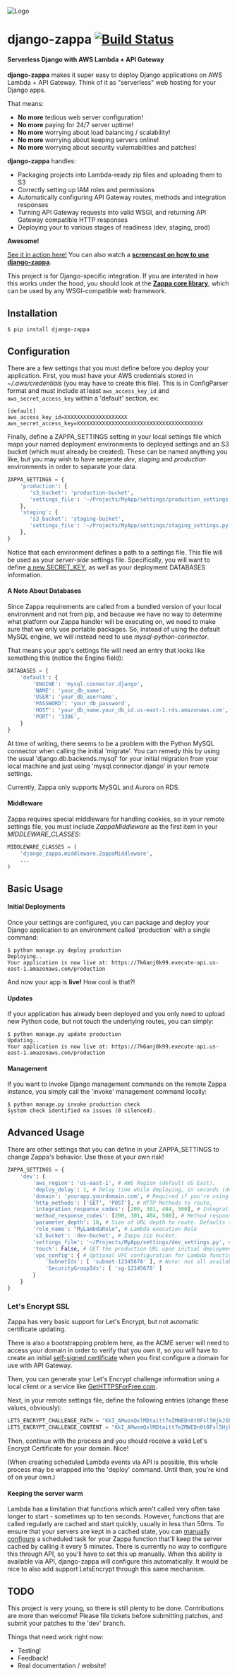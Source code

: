 ![Logo](http://i.imgur.com/vLflpND.gif)
# django-zappa [![Build Status](https://travis-ci.org/Miserlou/django-zappa.svg)](https://travis-ci.org/Miserlou/django-zappa)
#### Serverless Django with AWS Lambda + API Gateway

**django-zappa** makes it super easy to deploy Django applications on AWS Lambda + API Gateway. Think of it as "serverless" web hosting for your Django apps. 

That means:

* **No more** tedious web server configuration!
* **No more** paying for 24/7 server uptime!
* **No more** worrying about load balancing / scalability!
* **No more** worrying about keeping servers online!
* **No more** worrying about security vulernabilities and patches!

**django-zappa** handles:

* Packaging projects into Lambda-ready zip files and uploading them to S3
* Correctly setting up IAM roles and permissions
* Automatically configuring API Gateway routes, methods and integration responses
* Turning API Gateway requests into valid WSGI, and returning API Gateway compatible HTTP responses 
* Deploying your to various stages of readiness (dev, staging, prod)

__Awesome!__

[See it in action here!](https://zappa.gun.io/) You can also watch a **[screencast on how to use django-zappa](https://www.youtube.com/watch?v=plUrbPN0xc8&feature=youtu.be)**.

This project is for Django-specific integration. If you are intersted in how this works under the hood, you should look at the **[Zappa core library](https://github.com/Miserlou/Zappa)**, which can be used by any WSGI-compatible web framework.

## Installation

    $ pip install django-zappa

## Configuration

There are a few settings that you must define before you deploy your application. First, you must have your AWS credentials stored in _~/.aws/credentials_ (you may have to create this file). This is in ConfigParser format and must include at least `aws_access_key_id` and `aws_secret_access_key` within a 'default' section, ex:

```
[default]
aws_access_key_id=XXXXXXXXXXXXXXXXXXXX
aws_secret_access_key=XXXXXXXXXXXXXXXXXXXXXXXXXXXXXXXXXXXXXXXX
```


Finally, define a ZAPPA_SETTINGS setting in your local settings file which maps your named deployment environments to deployed settings and an S3 bucket (which must already be created). These can be named anything you like, but you may wish to have seperate _dev_, _staging_ and _production_ environments in order to separate your data.

```python
ZAPPA_SETTINGS = {
    'production': {
       's3_bucket': 'production-bucket',
       'settings_file': '~/Projects/MyApp/settings/production_settings.py',
    },
    'staging': {
       's3_bucket': 'staging-bucket',
       'settings_file': '~/Projects/MyApp/settings/staging_settings.py',
    },
}
```

Notice that each environment defines a path to a settings file. This file will be used as your _server-side_ settings file. Specifically, you will want to define [a new SECRET_KEY](https://gist.github.com/Miserlou/a9cbe22d06cbabc07f21), as well as your deployment DATABASES information. 

#### A Note About Databases

Since Zappa requirements are called from a bundled version of your local environment and not from pip, and because we have no way to determine what platform our Zappa handler will be executing on, we need to make sure that we only use portable packages. So, instead of using the default MySQL engine, we will instead need to use _mysql-python-connector_. 

That means your app's settings file will need an entry that looks like something this (notice the Engine field):

```python
DATABASES = {
    'default': {
        'ENGINE': 'mysql.connector.django',
        'NAME': 'your_db_name',
        'USER': 'your_db_username',
        'PASSWORD': 'your_db_password',
        'HOST': 'your_db_name.your_db_id.us-east-1.rds.amazonaws.com',
        'PORT': '3306',
    }
}
```

At time of writing, there seems to be a problem with the Python MySQL connector when calling the initial 'migrate'. You can remedy this by using the usual 'django.db.backends.mysql' for your initial migration from your local machine and just using 'mysql.connector.django' in your remote settings.

Currently, Zappa only supports MySQL and Aurora on RDS.

#### Middleware

Zappa requires special middleware for handling cookies, so in your remote settings file, you must include _ZappaMiddleware_ as the first item in your *MIDDLEWARE_CLASSES*:

```python
MIDDLEWARE_CLASSES = (
    'django_zappa.middleware.ZappaMiddleware',
    ...
)
```

## Basic Usage

#### Initial Deployments

Once your settings are configured, you can package and deploy your Django application to an environment called 'production' with a single command:

    $ python manage.py deploy production
    Deploying..
    Your application is now live at: https://7k6anj0k99.execute-api.us-east-1.amazonaws.com/production

And now your app is **live!** How cool is that?!

#### Updates

If your application has already been deployed and you only need to upload new Python code, but not touch the underlying routes, you can simply:

    $ python manage.py update production
    Updating..
    Your application is now live at: https://7k6anj0k99.execute-api.us-east-1.amazonaws.com/production

#### Management

If you want to invoke Django management commands on the remote Zappa instance, you simply call the 'invoke' management command locally:

    $ python manage.py invoke production check
    System check identified no issues (0 silenced).

## Advanced Usage

There are other settings that you can define in your ZAPPA_SETTINGS
to change Zappa's behavior. Use these at your own risk!

```python
ZAPPA_SETTINGS = {
    'dev': {
        'aws_region': 'us-east-1', # AWS Region (default US East),
        'deploy_delay': 1, # Delay time while deploying, in seconds (default 1)
        'domain': 'yourapp.yourdomain.com', # Required if you're using a domain
        'http_methods': ['GET', 'POST'], # HTTP Methods to route,
        'integration_response_codes': [200, 301, 404, 500], # Integration response status codes to route
        'method_response_codes': [200, 301, 404, 500], # Method response status codes to route
        'parameter_depth': 10, # Size of URL depth to route. Defaults to 5.
        'role_name': "MyLambdaRole", # Lambda execution Role
        's3_bucket': 'dev-bucket', # Zappa zip bucket,
        'settings_file': '~/Projects/MyApp/settings/dev_settings.py', # Server side settings file location,
        'touch': False, # GET the production URL upon initial deployment (default True)
        'vpc_config': { # Optional VPC configuration for Lambda function
            'SubnetIds': [ 'subnet-12345678' ], # Note: not all availability zones support Lambda!
            'SecurityGroupIds': [ 'sg-12345678' ]
        }
    }
}
```

### Let's Encrypt SSL

Zappa has very basic support for Let's Encrypt, but not automatic certificate updating.

There is also a bootstrapping problem here, as the ACME server will need to access your domain in order to verify that you own it, so you will have to create an initial [self-signed certificate](https://devcenter.heroku.com/articles/ssl-certificate-self) when you first configure a domain for use with API Gateway.

Then, you can generate your Let's Encrypt challenge information using a local client or a service like [GetHTTPSForFree.com](https://gethttpsforfree.com/).

Next, in your remote settings file, define the following entries (change these values, obviously):

```python
LETS_ENCRYPT_CHALLENGE_PATH = "KkI_AMwzmQxlMDtaitt7eZMWEDn0t0Fsl5HjkJSPxyz"
LETS_ENCRYPT_CHALLENGE_CONTENT = "KkI_AMwzmQxlMDtaitt7eZMWEDn0t0Fsl5HjkJSPxyz.ABC5hET2fxMsBLCsQLlAVA5MLvYUnX8gEAYaXN0xI4Y"
```

Then, continue with the process and you should receive a valid Let's Encrypt Certificate for your domain. Nice!

(When creating scheduled Lambda events via API is possible, this whole process may be wrapped into the 'deploy' command. Until then, you're kind of on your own.)

#### Keeping the server warm

Lambda has a limitation that functions which aren't called very often take longer to start - sometimes up to ten seconds. However, functions that are called regularly are cached and start quickly, usually in less than 50ms. To ensure that your servers are kept in a cached state, you can [manually configure](http://stackoverflow.com/a/27382253) a scheduled task for your Zappa function that'll keep the server cached by calling it every 5 minutes. There is currently no way to configure this through API, so you'll have to set this up manually. When this ability is available via API, django-zappa will configure this automatically. It would be nice to also add support LetsEncrypt through this same mechanism.

## TODO

This project is very young, so there is still plenty to be done. Contributions are more than welcome! Please file tickets before submitting patches, and submit your patches to the 'dev' branch.

Things that need work right now:

* Testing!
* Feedback!
* Real documentation / website!
